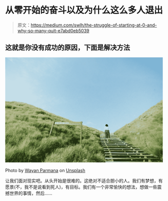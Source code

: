 # 从零开始的奋斗以及为什么这么多人退出

> 原文：<https://medium.com/swlh/the-struggle-of-starting-at-0-and-why-so-many-quit-e7abd0eb5039>

## 这就是你没有成功的原因，下面是解决方法

![](img/162f8d9602579d3f4bf40f3e8a19df64.png)

Photo by [Wayan Parmana](https://unsplash.com/photos/HjLgcM_v04I?utm_source=unsplash&utm_medium=referral&utm_content=creditCopyText) on [Unsplash](https://unsplash.com/search/photos/giving-up?utm_source=unsplash&utm_medium=referral&utm_content=creditCopyText)

让我们面对现实吧。从头开始是很难的。这绝对不适合胆小的人。我们有梦想，有愿景(不，我不是说看到死人)，有目标。我们有一个非常愉快的想法，想做一些震撼世界的事情，然后……